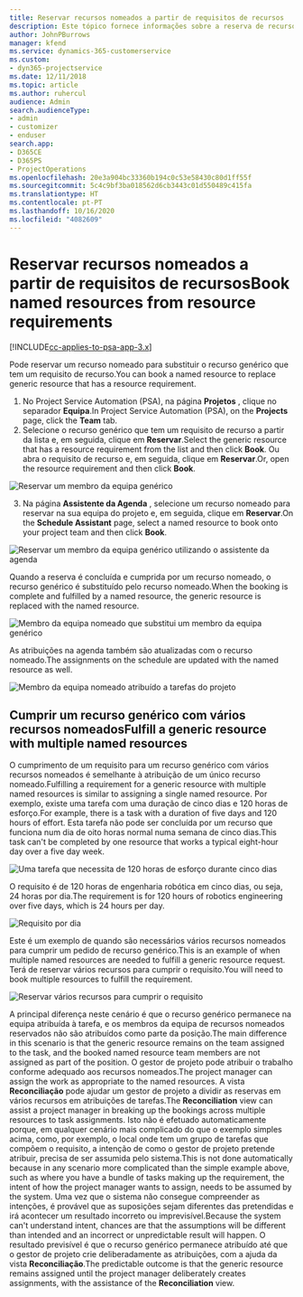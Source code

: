 ```yaml
---
title: Reservar recursos nomeados a partir de requisitos de recursos
description: Este tópico fornece informações sobre a reserva de recursos nomeados para um requisito de recurso genérico.
author: JohnPBurrows
manager: kfend
ms.service: dynamics-365-customerservice
ms.custom:
- dyn365-projectservice
ms.date: 12/11/2018
ms.topic: article
ms.author: ruhercul
audience: Admin
search.audienceType:
- admin
- customizer
- enduser
search.app:
- D365CE
- D365PS
- ProjectOperations
ms.openlocfilehash: 20e3a904bc33360b194c0c53e58430c80d1ff55f
ms.sourcegitcommit: 5c4c9bf3ba018562d6cb3443c01d550489c415fa
ms.translationtype: HT
ms.contentlocale: pt-PT
ms.lasthandoff: 10/16/2020
ms.locfileid: "4082609"
---
```

# <a name="book-named-resources-from-resource-requirements"></a><span data-ttu-id="6c11d-103">Reservar recursos nomeados a partir de requisitos de recursos</span><span class="sxs-lookup"><span data-stu-id="6c11d-103">Book named resources from resource requirements</span></span>

[!INCLUDE[cc-applies-to-psa-app-3.x](../includes/cc-applies-to-psa-app-3x.md)]

<span data-ttu-id="6c11d-104">Pode reservar um recurso nomeado para substituir o recurso genérico que tem um requisito de recurso.</span><span class="sxs-lookup"><span data-stu-id="6c11d-104">You can book a named resource to replace generic resource that has a resource requirement.</span></span>

1. <span data-ttu-id="6c11d-105">No Project Service Automation (PSA), na página **Projetos** , clique no separador **Equipa**.</span><span class="sxs-lookup"><span data-stu-id="6c11d-105">In Project Service Automation (PSA), on the **Projects** page, click the **Team** tab.</span></span>
2. <span data-ttu-id="6c11d-106">Selecione o recurso genérico que tem um requisito de recurso a partir da lista e, em seguida, clique em **Reservar**.</span><span class="sxs-lookup"><span data-stu-id="6c11d-106">Select the generic resource that has a resource requirement from the list and then click **Book**.</span></span> <span data-ttu-id="6c11d-107">Ou abra o requisito de recurso e, em seguida, clique em **Reservar**.</span><span class="sxs-lookup"><span data-stu-id="6c11d-107">Or, open the resource requirement and then click **Book**.</span></span>


![Reservar um membro da equipa genérico](media/RM-how-to-14.png)


3. <span data-ttu-id="6c11d-109">Na página **Assistente da Agenda** , selecione um recurso nomeado para reservar na sua equipa do projeto e, em seguida, clique em **Reservar**.</span><span class="sxs-lookup"><span data-stu-id="6c11d-109">On the **Schedule Assistant** page, select a named resource to book onto your project team and then click **Book**.</span></span>

![Reservar um membro da equipa genérico utilizando o assistente da agenda](media/RM-how-to-15.png)

<span data-ttu-id="6c11d-111">Quando a reserva é concluída e cumprida por um recurso nomeado, o recurso genérico é substituído pelo recurso nomeado.</span><span class="sxs-lookup"><span data-stu-id="6c11d-111">When the booking is complete and fulfilled by a named resource, the generic resource is replaced with the named resource.</span></span>

![Membro da equipa nomeado que substitui um membro da equipa genérico](media/RM-how-to-16.png)

<span data-ttu-id="6c11d-113">As atribuições na agenda também são atualizadas com o recurso nomeado.</span><span class="sxs-lookup"><span data-stu-id="6c11d-113">The assignments on the schedule are updated with the named resource as well.</span></span>

![Membro da equipa nomeado atribuído a tarefas do projeto](media/RM-how-to-17.png)

## <a name="fulfill-a-generic-resource-with-multiple-named-resources"></a><span data-ttu-id="6c11d-115">Cumprir um recurso genérico com vários recursos nomeados</span><span class="sxs-lookup"><span data-stu-id="6c11d-115">Fulfill a generic resource with multiple named resources</span></span>
<span data-ttu-id="6c11d-116">O cumprimento de um requisito para um recurso genérico com vários recursos nomeados é semelhante à atribuição de um único recurso nomeado.</span><span class="sxs-lookup"><span data-stu-id="6c11d-116">Fulfilling a requirement for a generic resource with multiple named resources is similar to assigning a single named resource.</span></span> <span data-ttu-id="6c11d-117">Por exemplo, existe uma tarefa com uma duração de cinco dias e 120 horas de esforço.</span><span class="sxs-lookup"><span data-stu-id="6c11d-117">For example, there is a task with a duration of five days and 120 hours of effort.</span></span> <span data-ttu-id="6c11d-118">Esta tarefa não pode ser concluída por um recurso que funciona num dia de oito horas normal numa semana de cinco dias.</span><span class="sxs-lookup"><span data-stu-id="6c11d-118">This task can't be completed by one resource that works a typical eight-hour day over a five day week.</span></span> 

![Uma tarefa que necessita de 120 horas de esforço durante cinco dias](media/RM-how-to-21.png)

<span data-ttu-id="6c11d-120">O requisito é de 120 horas de engenharia robótica em cinco dias, ou seja, 24 horas por dia.</span><span class="sxs-lookup"><span data-stu-id="6c11d-120">The requirement is for 120 hours of robotics engineering over five days, which is 24 hours per day.</span></span>

![Requisito por dia](media/RM-how-to-22.png)

<span data-ttu-id="6c11d-122">Este é um exemplo de quando são necessários vários recursos nomeados para cumprir um pedido de recurso genérico.</span><span class="sxs-lookup"><span data-stu-id="6c11d-122">This is an example of when multiple named resources are needed to fulfill a generic resource request.</span></span> <span data-ttu-id="6c11d-123">Terá de reservar vários recursos para cumprir o requisito.</span><span class="sxs-lookup"><span data-stu-id="6c11d-123">You will need to book multiple resources to fulfill the requirement.</span></span>

![Reservar vários recursos para cumprir o requisito](media/RM-how-to-23.png)

<span data-ttu-id="6c11d-125">A principal diferença neste cenário é que o recurso genérico permanece na equipa atribuída à tarefa, e os membros da equipa de recursos nomeados reservados não são atribuídos como parte da posição.</span><span class="sxs-lookup"><span data-stu-id="6c11d-125">The main difference in this scenario is that the generic resource remains on the team assigned to the task, and the booked named resource team members are not assigned as part of the position.</span></span> <span data-ttu-id="6c11d-126">O gestor de projeto pode atribuir o trabalho conforme adequado aos recursos nomeados.</span><span class="sxs-lookup"><span data-stu-id="6c11d-126">The project manager can assign the work as appropriate to the named resources.</span></span> <span data-ttu-id="6c11d-127">A vista **Reconciliação** pode ajudar um gestor de projeto a dividir as reservas em vários recursos em atribuições de tarefas.</span><span class="sxs-lookup"><span data-stu-id="6c11d-127">The **Reconciliation** view can assist a project manager in breaking up the bookings across multiple resources to task assignments.</span></span> <span data-ttu-id="6c11d-128">Isto não é efetuado automaticamente porque, em qualquer cenário mais complicado do que o exemplo simples acima, como, por exemplo, o local onde tem um grupo de tarefas que compõem o requisito, a intenção de como o gestor de projeto pretende atribuir, precisa de ser assumida pelo sistema.</span><span class="sxs-lookup"><span data-stu-id="6c11d-128">This is not done automatically because in any scenario more complicated than the simple example above, such as where you have a bundle of tasks making up the requirement, the intent of how the project manager wants to assign, needs to be assumed by the system.</span></span> <span data-ttu-id="6c11d-129">Uma vez que o sistema não consegue compreender as intenções, é provável que as suposições sejam diferentes das pretendidas e irá acontecer um resultado incorreto ou imprevisível.</span><span class="sxs-lookup"><span data-stu-id="6c11d-129">Because the system can't understand intent, chances are that the assumptions will be different than intended and an incorrect or unpredictable result will happen.</span></span> <span data-ttu-id="6c11d-130">O resultado previsível é que o recurso genérico permanece atribuído até que o gestor de projeto crie deliberadamente as atribuições, com a ajuda da vista **Reconciliação**.</span><span class="sxs-lookup"><span data-stu-id="6c11d-130">The predictable outcome is that the generic resource remains assigned until the project manager deliberately creates assignments, with the assistance of the **Reconciliation** view.</span></span>


